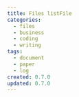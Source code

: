 ```yaml
---
title: Files listFile
categories:
  - files
  - business
  - coding
  - writing
tags:
  - document
  - paper
  - log
created: 0.7.0
updated: 0.7.0
---
```

